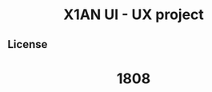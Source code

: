 <h1 align="center">X1AN UI - UX project

<link rel="icon" href="https://www.onyedika.xyz/favicon.ico">

</div>

## License

<h1 align="center">1808


